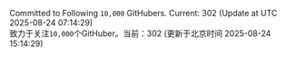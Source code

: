 Committed to Following `10,000` GitHubers. Current: <!-- FOLLOWING_COUNT -->302<!-- FOLLOWING_COUNT --> (Update at UTC <!-- LAST_UPDATED -->2025-08-24 07:14:29<!-- LAST_UPDATED -->)<br>
致力于关注`10,000`个GitHuber。当前：<!-- FOLLOWING_COUNT -->302<!-- FOLLOWING_COUNT --> (更新于北京时间 <!-- LAST_UPDATED_CST -->2025-08-24 15:14:29<!-- LAST_UPDATED_CST -->)
